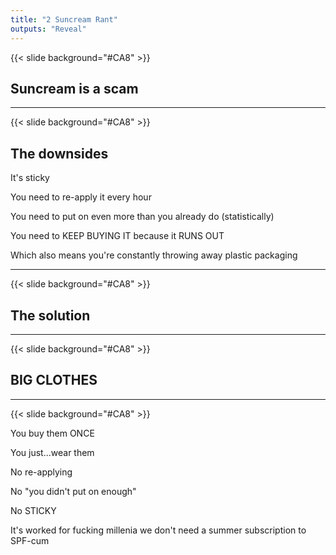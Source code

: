 ```yaml
---
title: "2 Suncream Rant"
outputs: "Reveal"
---
```


{{< slide background="#CA8" >}}

## Suncream is a scam

---

{{< slide background="#CA8" >}}

## The downsides

It's sticky

You need to re-apply it every hour

You need to put on even more than you already do (statistically)

You need to KEEP BUYING IT because it RUNS OUT

Which also means you're constantly throwing away plastic packaging

---

{{< slide background="#CA8" >}}

## The solution

---

{{< slide background="#CA8" >}}

## BIG CLOTHES

---

{{< slide background="#CA8" >}}

You buy them ONCE

You just...wear them

No re-applying

No "you didn't put on enough"

No STICKY

It's worked for fucking millenia we don't need a summer subscription to SPF-cum
